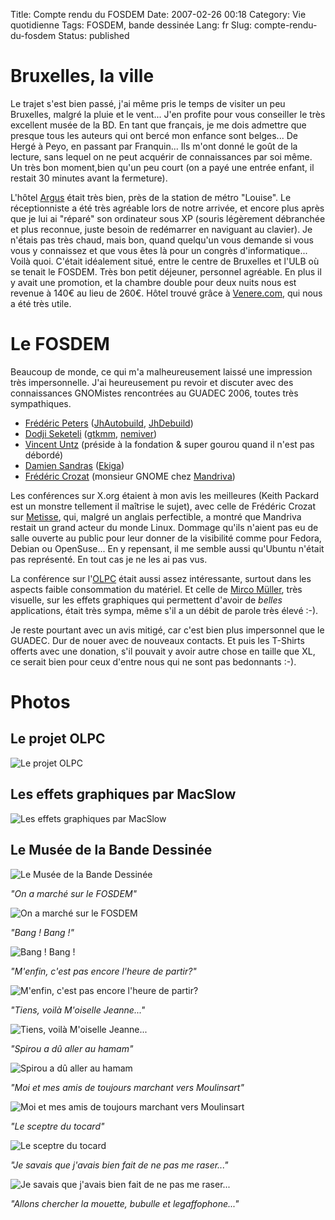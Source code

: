 Title: Compte rendu du FOSDEM
Date: 2007-02-26 00:18
Category: Vie quotidienne
Tags: FOSDEM, bande dessinée
Lang: fr
Slug: compte-rendu-du-fosdem
Status: published

Bruxelles, la ville
===================

Le trajet s'est bien passé, j'ai même pris le temps de visiter un peu
Bruxelles, malgré la pluie et le vent... J'en profite pour vous conseiller le
très excellent musée de la BD. En tant que français, je me dois admettre que
presque tous les auteurs qui ont bercé mon enfance sont belges... De Hergé à
Peyo, en passant par Franquin... Ils m'ont donné le goût de la lecture, sans
lequel on ne peut acquérir de connaissances par soi même. Un très bon
moment,bien qu'un peu court (on a payé une entrée enfant, il restait 30 minutes
avant la fermeture).

L'hôtel [Argus](http://www.hotel-argus.be/) était très bien, près de la station
de métro "Louise". Le réceptionniste a été très agréable lors de notre arrivée,
et encore plus après que je lui ai "réparé" son ordinateur sous XP (souris
légèrement débranchée et plus reconnue, juste besoin de redémarrer en naviguant
au clavier). Je n'étais pas très chaud, mais bon, quand quelqu'un vous demande
si vous vous y connaissez et que vous êtes là pour un congrès d'informatique...
Voilà quoi. C'était idéalement situé, entre le centre de Bruxelles et l'ULB où
se tenait le FOSDEM. Très bon petit déjeuner, personnel agréable. En plus il y
avait une promotion, et la chambre double pour deux nuits nous est revenue à
140€ au lieu de 260€. Hôtel trouvé grâce à
[Venere.com](http://www.venere.com/), qui nous a été très utile.

Le FOSDEM
=========

Beaucoup de monde, ce qui m'a malheureusement laissé une impression très
impersonnelle. J'ai heureusement pu revoir et discuter avec des connaissances
GNOMistes rencontrées au GUADEC 2006, toutes très sympathiques.

- [Frédéric Peters](http://www.0d.be/) ([JhAutobuild](http://jhbuild.bxlug.be/), [JhDebuild](http://jhdebuild.0d.be/))
- [Dodji Seketeli](http://dodji.freespiders.org/blog/) ([gtkmm](http://www.gtkmm.org/), [nemiver](http://home.gna.org/nemiver/))
- [Vincent Untz](http://www.vuntz.net/blog/) (préside à la fondation & super gourou quand il n'est pas débordé)
- [Damien Sandras](http://blog.ekiga.net/) ([Ekiga](http://www.ekiga.org/))
- [Frédéric Crozat](http://twinpeaks.dyndns.org/blog/) (monsieur GNOME chez [Mandriva](http://www.mandriva.com/))

Les conférences sur X.org étaient à mon avis les meilleures (Keith Packard est
un monstre tellement il maîtrise le sujet), avec celle de Frédéric Crozat sur
[Metisse](http://www.mandriva.com/fr/projects/metisse), qui, malgré un anglais
perfectible, a montré que Mandriva restait un grand acteur du monde Linux.
Dommage qu'ils n'aient pas eu de salle ouverte au public pour leur donner de la
visibilité comme pour Fedora, Debian ou OpenSuse... En y repensant, il me
semble aussi qu'Ubuntu n'était pas représenté. En tout cas je ne les ai pas
vus.

La conférence sur l'[OLPC](http://www.laptop.org/index.fr.html) était aussi
assez intéressante, surtout dans les aspects faible consommation du matériel.
Et celle de [Mirco Müller](http://macslow.thepimp.net/), très visuelle, sur les
effets graphiques qui permettent d'avoir de *belles* applications, était très
sympa, même s'il a un débit de parole très élevé :-).

Je reste pourtant avec un avis mitigé, car c'est bien plus impersonnel que le
GUADEC. Dur de nouer avec de nouveaux contacts. Et puis les T-Shirts offerts
avec une donation, s'il pouvait y avoir autre chose en taille que XL, ce serait
bien pour ceux d'entre nous qui ne sont pas bedonnants :-).

Photos
======

Le projet OLPC
--------------

![Le projet OLPC]({static}/media/fosdem/2007/fosdem-019.jpg)

Les effets graphiques par MacSlow
---------------------------------

![Les effets graphiques par MacSlow]({static}/media/fosdem/2007/fosdem-023.jpg)

Le Musée de la Bande Dessinée
-----------------------------

![Le Musée de la Bande Dessinée]({static}/media/fosdem/2007/fosdem-037.jpg)

*"On a marché sur le FOSDEM"*

![On a marché sur le FOSDEM]({static}/media/fosdem/2007/fosdem-048.jpg)

*"Bang ! Bang !"*

![Bang ! Bang !]({static}/media/fosdem/2007/fosdem-056.jpg)

*"M'enfin, c'est pas encore l'heure de partir?"*

![M'enfin, c'est pas encore l'heure de partir?]({static}/media/fosdem/2007/fosdem-059.jpg)

*"Tiens, voilà M'oiselle Jeanne..."*

![Tiens, voilà M'oiselle Jeanne...]({static}/media/fosdem/2007/fosdem-084.jpg)

*"Spirou a dû aller au hamam"*

![Spirou a dû aller au hamam]({static}/media/fosdem/2007/fosdem-094.jpg)

*"Moi et mes amis de toujours marchant vers Moulinsart"*

![Moi et mes amis de toujours marchant vers Moulinsart]({static}/media/fosdem/2007/fosdem-102.jpg)

*"Le sceptre du tocard"*

![Le sceptre du tocard]({static}/media/fosdem/2007/fosdem-106.jpg)

*"Je savais que j'avais bien fait de ne pas me raser..."*

![Je savais que j'avais bien fait de ne pas me raser...]({static}/media/fosdem/2007/fosdem-118.jpg)

*"Allons chercher la mouette, bubulle et legaffophone..."*
